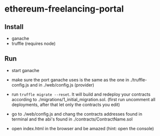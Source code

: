 # ethereum-freelancing-portal

## Install

- ganache
- truffle (requires node)

## Run

- start ganache
- make sure the port ganache uses is the same as the one in ./truffle-config.js and in ./web/config.js (provider)
- run `truffle migrate --reset`. It will build and redeploy your contracts according to
  ./migrations/1_initial_migration.sol. (first run uncomment all deployments, after that let only the contracts you
  edit)
    
- go to ./web/config.js and chang the contracts addresses found in terminal and the abi's found in ./contracts/ContractName.sol
- open index.html in the browser and be amazed (hint: open the console)
